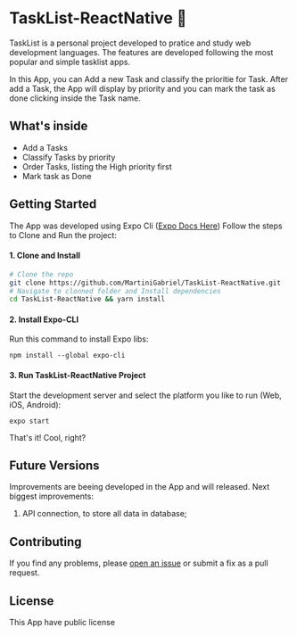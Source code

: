 # TaskList-ReactNative 🚀

TaskList is a personal project developed to pratice and study web development languages. The features are developed following the most popular and simple tasklist apps.

In this App, you can Add a new Task and classify the prioritie for Task. After add a Task, the App will display by priority and you can mark the task as done clicking inside the Task name. 


## What's inside

- Add a Tasks
- Classify Tasks by priority
- Order Tasks, listing the High priority first
- Mark task as Done

## Getting Started

The App was developed using Expo Cli ([Expo Docs Here](https://expo.dev/))
Follow the steps to Clone and Run the project:

#### 1. Clone and Install

```bash
# Clone the repo
git clone https://github.com/MartiniGabriel/TaskList-ReactNative.git
# Navigate to clonned folder and Install dependencies
cd TaskList-ReactNative && yarn install
```


#### 2. Install Expo-CLI

Run this command to install Expo libs:
```
npm install --global expo-cli
```


#### 3. Run TaskList-ReactNative Project
Start the development server and select the platform you like to run (Web, iOS, Android):
```
expo start
```

That's it! Cool, right?

## Future Versions

Improvements are beeing developed in the App and will released.
Next biggest improvements:
  1. API connection, to store all data in database;


## Contributing

If you find any problems, please [open an issue](https://github.com/MartiniGabriel/TaskList-ReactNative/issues/new) or submit a fix as a pull request.


## License
This App have public license
